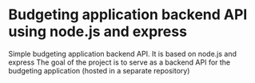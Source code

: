 # Budgeting application backend API using node.js and express
Simple budgeting application backend API. It is based on node.js and express
The goal of the project is to serve as a backend API for the budgeting application
(hosted in a separate repository)

